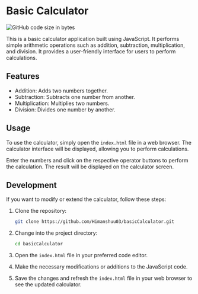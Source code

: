 # Basic Calculator
![GitHub code size in bytes](https://img.shields.io/github/languages/code-size/Himanshuu03/basicCalculator?style=flat-square)

This is a basic calculator application built using JavaScript. It performs simple arithmetic operations such as addition, subtraction, multiplication, and division. It provides a user-friendly interface for users to perform calculations.

## Features

- Addition: Adds two numbers together.
- Subtraction: Subtracts one number from another.
- Multiplication: Multiplies two numbers.
- Division: Divides one number by another.

## Usage

To use the calculator, simply open the `index.html` file in a web browser. The calculator interface will be displayed, allowing you to perform calculations.

Enter the numbers and click on the respective operator buttons to perform the calculation. The result will be displayed on the calculator screen.

## Development

If you want to modify or extend the calculator, follow these steps:

1. Clone the repository:

   ```bash
   git clone https://github.com/Himanshuu03/basicCalculator.git
   ```

2. Change into the project directory:

   ```bash
   cd basicCalculator
   ```

3. Open the `index.html` file in your preferred code editor.

4. Make the necessary modifications or additions to the JavaScript code.

5. Save the changes and refresh the `index.html` file in your web browser to see the updated calculator.
